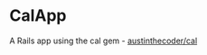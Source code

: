 # CalApp

A Rails app using the cal gem - [austinthecoder/cal](https://github.com/austinthecoder/cal)